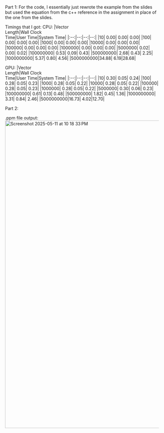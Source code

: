 
Part 1:
For the code, I essentially just rewrote the example from the slides but used the equation from the c++ reference in the assignment in place of the one from the slides. 

Timings that I got:
CPU:
|Vector<br>Length|Wall Clock<br>Time|User Time|System Time|
|:--:|--:|--:|--:|
|10| 0.00| 0.00| 0.00|
|100| 0.00| 0.00| 0.00|
|1000| 0.00| 0.00| 0.00|
|10000| 0.00| 0.00| 0.00|
|100000| 0.00| 0.00| 0.00|
|1000000| 0.00| 0.00| 0.00|
|5000000| 0.02| 0.00| 0.02|
|100000000| 0.53| 0.09| 0.43|
|500000000| 2.68| 0.43| 2.25|
|1000000000| 5.37| 0.80| 4.56|
|5000000000|34.88| 6.19|28.68|

GPU:
|Vector<br>Length|Wall Clock<br>Time|User Time|System Time|
|:--:|--:|--:|--:|
|10| 0.30| 0.05| 0.24|
|100| 0.28| 0.05| 0.23|
|1000| 0.28| 0.05| 0.22|
|10000| 0.28| 0.05| 0.22|
|100000| 0.28| 0.05| 0.23|
|1000000| 0.28| 0.05| 0.22|
|5000000| 0.30| 0.06| 0.23|
|100000000| 0.61| 0.13| 0.48|
|500000000| 1.82| 0.45| 1.36|
|1000000000| 3.31| 0.84| 2.46|
|5000000000|16.73| 4.02|12.70|

Part 2:

.ppm file output:
<img width="1005" alt="Screenshot 2025-05-11 at 10 18 33 PM" src="https://github.com/user-attachments/assets/35b3d497-087f-42b8-bf6a-24fc6f464342" />

